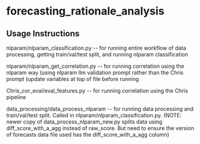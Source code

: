 # forecasting_rationale_analysis


## **Usage Instructions**
nlparam/nlparam_classification.py -- for running entire workflow of data processing, getting train/val/test split, and running nlparam classification

nlparam/nlparam_get_correlation.py -- for running correlation using the nlparam way (using nlparam llm validation prompt rather than the Chris prompt (update variables at top of file before running

Chris_cor_eval/eval_features.py -- for running correlation using the Chris pipeline

data_processing/data_process_nlparam -- for running data processing and train/val/test split. Called in nlparam/nlparam_classification.py. (NOTE: newer copy of data_process_nlparam_new.py splits data using diff_score_with_a_agg instead of raw_score. But need to ensure the version of forecasts data file used has the diff_score_with_a_agg column)
